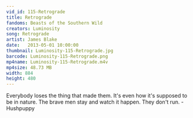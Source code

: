 ```yaml
---
vid_id: 115-Retrograde
title: Retrograde
fandoms: Beasts of the Southern Wild
creators: Luminosity
song: Retrograde
artist: James Blake
date:   2013-05-01 10:00:00
thumbnail: Luminosity-115-Retrograde.jpg
barcode: Luminosity-115-Retrograde.png
mp4name: Luminosity-115-Retrograde.m4v
mp4size: 48.73 MB
width: 884
height: 480
---
```


Everybody loses the thing that made them. It's even how it's supposed to be in nature. The brave men stay and watch it happen. They don't run. - Hushpuppy
  